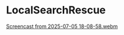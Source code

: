 # LocalSearchRescue

[Screencast from 2025-07-05 18-08-58.webm](https://github.com/user-attachments/assets/51af41a6-c461-4145-98cc-3f695c42828e)
